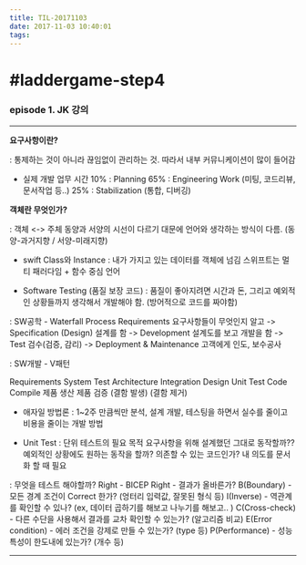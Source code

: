 ```yaml
---
title: TIL-20171103
date: 2017-11-03 10:40:01
tags: 
---
```


# #laddergame-step4

### episode 1. JK 강의

---

**요구사항이란?**

: 통제하는 것이 아니라 끊임없이 관리하는 것.
따라서 내부 커뮤니케이션이 많이 들어감

- 실제 개발 업무 시간
10% : Planning
65% : Engineering Work (미팅, 코드리뷰, 문서작업 등..)
25% : Stabilization (통합, 디버깅)

**객체란 무엇인가?**

: 객체 <-> 주체
동양과 서양의 시선이 다르기 대문에 언어와 생각하는 방식이 다름.
(동양-과거지향 / 서양-미래지향)

- swift Class와 Instance
: 내가 가지고 있는 데이터를 객체에 넘김
스위프트는 멀티 패러다임 + 함수 중심 언어

- Software Testing (품질 보장 코드)
: 품질이 좋아지려면 시간과 돈, 그리고 예외적인 상황들까지 생각해서 개발해야 함.
(방어적으로 코드를 짜야함)

: SW공학 - Waterfall Process
Requirements 요구사항들이 무엇인지 알고
-> Specification (Design) 설계를 함
-> Development 설계도를 보고 개발을 함 
-> Test 검수(검증, 감리)
-> Deployment & Maintenance 고객에게 인도, 보수공사

: SW개발 - V패턴

Requirements                    System Test
    Architecture            Integration
        Design          Unit Test
            Code    Compile
    제품 생산               제품 검증
    (결함 발생)             (결함 제거)

- 애자일 방법론
: 1~2주 만큼씩만 분석, 설계 개발, 테스팅을 하면서 실수를 줄이고 비용을 줄이는 개발 방법

- Unit Test
: 단위 테스트의 필요 목적
요구사항을 위해 설계했던 그대로 동작할까??
예외적인 상황에도 원하는 동작을 할까?
의존할 수 있는 코드인가?
내 의도를 문서화 할 때 필요

: 무엇을 테스트 해야할까?
Right - BICEP
Right - 결과가 올바른가?
B(Boundary) - 모든 경계 조건이 Correct 한가? (엉터리 입력값, 잘못된 형식 등)
I(Inverse) - 역관계를 확인할 수 있나? (ex, 데이터 곱하기를 해보고 나누기를 해보고.. )
C(Cross-check) - 다른 수단을 사용해서 결과를 교차 확인할 수 있는가? (알고리즘 비교)
E(Error condition) - 에러 조건을 강제로 만들 수 있는가? (type 등)
P(Performance) - 성능 특성이 한도내에 있는가? (개수 등)

---
